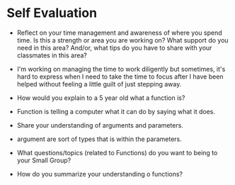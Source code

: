 # Self Evaluation

- Reflect on your time management and awareness of where you spend time. Is this a strength or area you are working on? What support do you need in this area? And/or, what tips do you have to share with your classmates in this area?
* I'm working on managing the time to work diligently but sometimes, it's hard to express when I need to take the time to focus after I have been helped without feeling a little guilt of just stepping away.
- How would you explain to a 5 year old what a function is?
* Function is telling a computer what it can do by saying what it does.
- Share your understanding of arguments and parameters.
* argument are sort of types that is within the parameters.
- What questions/topics (related to Functions) do you want to being to your Small Group?
* How do you summarize your understanding o functions?
